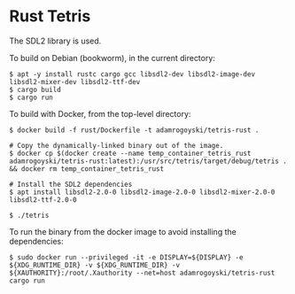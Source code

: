 # Rust Tetris

The SDL2 library is used.

To build on Debian (bookworm), in the current directory:

```
$ apt -y install rustc cargo gcc libsdl2-dev libsdl2-image-dev libsdl2-mixer-dev libsdl2-ttf-dev
$ cargo build
$ cargo run
```

To build with Docker, from the top-level directory:

```
$ docker build -f rust/Dockerfile -t adamrogoyski/tetris-rust .

# Copy the dynamically-linked binary out of the image.
$ docker cp $(docker create --name temp_container_tetris_rust adamrogoyski/tetris-rust:latest):/usr/src/tetris/target/debug/tetris . && docker rm temp_container_tetris_rust

# Install the SDL2 dependencies
$ apt install libsdl2-2.0-0 libsdl2-image-2.0-0 libsdl2-mixer-2.0-0 libsdl2-ttf-2.0-0

$ ./tetris
```

To run the binary from the docker image to avoid installing the dependencies:

```
$ sudo docker run --privileged -it -e DISPLAY=${DISPLAY} -e ${XDG_RUNTIME_DIR} -v ${XDG_RUNTIME_DIR} -v ${XAUTHORITY}:/root/.Xauthority --net=host adamrogoyski/tetris-rust cargo run
```

